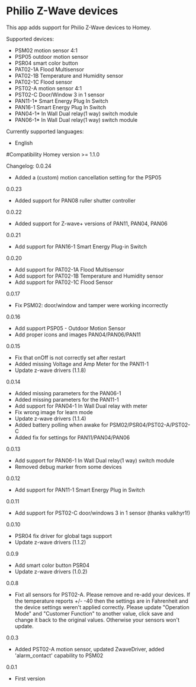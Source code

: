 # Philio Z-Wave devices

This app adds support for Philio Z-Wave devices to Homey.


Supported devices:
* PSM02   motion sensor 4:1
* PSP05   outdoor motion sensor
* PSR04   smart color button
* PAT02-1A Flood Multisensor
* PAT02-1B Temperature and Humidity sensor
* PAT02-1C Flood sensor
* PST02-A motion sensor 4:1
* PST02-C Door/Window 3 in 1 sensor
* PAN11-1* Smart Energy Plug In Switch
* PAN16-1 Smart Energy Plug In Switch
* PAN04-1* In Wall Dual relay(1 way) switch module
* PAN06-1* In Wall Dual relay(1 way) switch module

Currently supported languages:
* English


#Compatibility
Homey version >= 1.1.0


Changelog:
0.0.24
* Added a (custom) motion cancellation setting for the PSP05

0.0.23
* Added support for PAN08 ruller shutter controller

0.0.22
* Added support for Z-wave+ versions of PAN11, PAN04, PAN06

0.0.21
* Add support for PAN16-1 Smart Energy Plug-in Switch   

0.0.20
* Add support for PAT02-1A Flood Multisensor   
* Add support for PAT02-1B Temperature and Humidity sensor    
* Add support for PAT02-1C Flood Sensor   

0.0.17
* Fix PSM02: door/window and tamper were working incorrectly

0.0.16
* Add support PSP05 - Outdoor Motion Sensor
* Add proper icons and images PAN04/PAN06/PAN11

0.0.15
* Fix that onOff is not correctly set after restart
* Added missing Voltage and Amp Meter for the PAN11-1
* Update z-wave drivers (1.1.8)

0.0.14
* Added missing parameters for the PAN06-1
* Added missing parameters for the PAN11-1
* Add support for PAN04-1 In Wall Dual relay with meter
* Fix wrong image for learn mode
* Update z-wave drivers (1.1.4)
* Added battery polling when awake for PSM02/PSR04/PST02-A/PST02-C
* Added fix for settings for PAN11/PAN04/PAN06

0.0.13
* Add support for PAN06-1 In Wall Dual relay(1 way) switch module
* Removed debug marker from some devices

0.0.12
* Add support for PAN11-1 Smart Energy Plug in Switch

0.0.11
* Add support for PST02-C door/windows 3 in 1 sensor (thanks valkhyr1!)

0.0.10
* PSR04 fix driver for global tags support
* Update z-wave drivers (1.1.2)

0.0.9
* Add smart color button PSR04
* Update z-wave drivers (1.0.2)

0.0.8
* Fixt all sensors for PST02-A. Please remove and re-add your devices. If the temperature reports +/- -40 then the settings are in Fahrenheit and the device settings weren't applied correctly. Please update "Operation Mode" and "Customer Function" to another value, click save and change it back to the original values. Otherwise your sensors won't update.

0.0.3
* Added PST02-A motion sensor, updated ZwaveDriver, added 'alarm_contact' capability to PSM02

0.0.1
* First version
